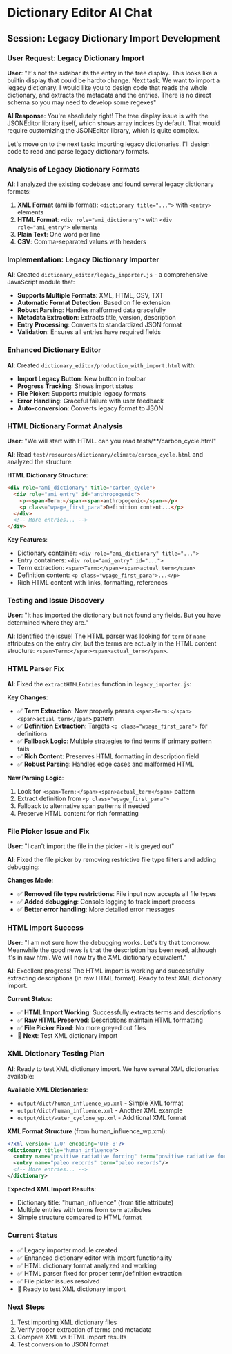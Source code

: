# Dictionary Editor AI Chat

## Session: Legacy Dictionary Import Development

### User Request: Legacy Dictionary Import
**User**: "It's not the sidebar its the entry in the tree display. This looks like a builtin display that could be hardto change. Next task. We want to import a legacy dictionary. I would like you to design code that reads the whole dictionary, and extracts the metadata and the entries. There is no direct schema so you may need to develop some regexes"

**AI Response**: You're absolutely right! The tree display issue is with the JSONEditor library itself, which shows array indices by default. That would require customizing the JSONEditor library, which is quite complex.

Let's move on to the next task: importing legacy dictionaries. I'll design code to read and parse legacy dictionary formats.

### Analysis of Legacy Dictionary Formats
**AI**: I analyzed the existing codebase and found several legacy dictionary formats:

1. **XML Format** (amilib format): `<dictionary title="...">` with `<entry>` elements
2. **HTML Format**: `<div role="ami_dictionary">` with `<div role="ami_entry">` elements  
3. **Plain Text**: One word per line
4. **CSV**: Comma-separated values with headers

### Implementation: Legacy Dictionary Importer
**AI**: Created `dictionary_editor/legacy_importer.js` - a comprehensive JavaScript module that:

- **Supports Multiple Formats**: XML, HTML, CSV, TXT
- **Automatic Format Detection**: Based on file extension
- **Robust Parsing**: Handles malformed data gracefully
- **Metadata Extraction**: Extracts title, version, description
- **Entry Processing**: Converts to standardized JSON format
- **Validation**: Ensures all entries have required fields

### Enhanced Dictionary Editor
**AI**: Created `dictionary_editor/production_with_import.html` with:

- **Import Legacy Button**: New button in toolbar
- **Progress Tracking**: Shows import status
- **File Picker**: Supports multiple legacy formats
- **Error Handling**: Graceful failure with user feedback
- **Auto-conversion**: Converts legacy format to JSON

### HTML Dictionary Format Analysis
**User**: "We will start with HTML. can you read tests/**/carbon_cycle.html"

**AI**: Read `test/resources/dictionary/climate/carbon_cycle.html` and analyzed the structure:

**HTML Dictionary Structure**:
```html
<div role="ami_dictionary" title="carbon_cycle">
  <div role="ami_entry" id="anthropogenic">
    <p><span>Term:</span><span>anthropogenic</span></p>
    <p class="wpage_first_para">Definition content...</p>
  </div>
  <!-- More entries... -->
</div>
```

**Key Features**:
- Dictionary container: `<div role="ami_dictionary" title="...">`
- Entry containers: `<div role="ami_entry" id="...">`
- Term extraction: `<span>Term:</span><span>actual_term</span>`
- Definition content: `<p class="wpage_first_para">...</p>`
- Rich HTML content with links, formatting, references

### Testing and Issue Discovery
**User**: "It has imported the dictionary but not found any fields. But you have determined where they are."

**AI**: Identified the issue! The HTML parser was looking for `term` or `name` attributes on the entry div, but the terms are actually in the HTML content structure: `<span>Term:</span><span>actual_term</span>`.

### HTML Parser Fix
**AI**: Fixed the `extractHTMLEntries` function in `legacy_importer.js`:

**Key Changes**:
- ✅ **Term Extraction**: Now properly parses `<span>Term:</span><span>actual_term</span>` pattern
- ✅ **Definition Extraction**: Targets `<p class="wpage_first_para">` for definitions
- ✅ **Fallback Logic**: Multiple strategies to find terms if primary pattern fails
- ✅ **Rich Content**: Preserves HTML formatting in description field
- ✅ **Robust Parsing**: Handles edge cases and malformed HTML

**New Parsing Logic**:
1. Look for `<span>Term:</span><span>actual_term</span>` pattern
2. Extract definition from `<p class="wpage_first_para">`
3. Fallback to alternative span patterns if needed
4. Preserve HTML content for rich formatting

### File Picker Issue and Fix
**User**: "I can't import the file in the picker - it is greyed out"

**AI**: Fixed the file picker by removing restrictive file type filters and adding debugging:

**Changes Made**:
- ✅ **Removed file type restrictions**: File input now accepts all file types
- ✅ **Added debugging**: Console logging to track import process
- ✅ **Better error handling**: More detailed error messages

### HTML Import Success
**User**: "I am not sure how the debugging works. Let's try that tomorrow. Meanwhile the good news is that the description has been read, although it's in raw html. We will now try the XML dictionary equivalent."

**AI**: Excellent progress! The HTML import is working and successfully extracting descriptions (in raw HTML format). Ready to test XML dictionary import.

**Current Status**:
- ✅ **HTML Import Working**: Successfully extracts terms and descriptions
- ✅ **Raw HTML Preserved**: Descriptions maintain HTML formatting
- ✅ **File Picker Fixed**: No more greyed out files
- 🔄 **Next**: Test XML dictionary import

### XML Dictionary Testing Plan
**AI**: Ready to test XML dictionary import. We have several XML dictionaries available:

**Available XML Dictionaries**:
- `output/dict/human_influence_wp.xml` - Simple XML format
- `output/dict/human_influence.xml` - Another XML example
- `output/dict/water_cyclone_wp.xml` - Additional XML format

**XML Format Structure** (from human_influence_wp.xml):
```xml
<?xml version='1.0' encoding='UTF-8'?>
<dictionary title="human_influence">
  <entry name="positive radiative forcing" term="positive radiative forcing"/>
  <entry name="paleo records" term="paleo records"/>
  <!-- More entries... -->
</dictionary>
```

**Expected XML Import Results**:
- Dictionary title: "human_influence" (from title attribute)
- Multiple entries with terms from `term` attributes
- Simple structure compared to HTML format

### Current Status
- ✅ Legacy importer module created
- ✅ Enhanced dictionary editor with import functionality
- ✅ HTML dictionary format analyzed and working
- ✅ HTML parser fixed for proper term/definition extraction
- ✅ File picker issues resolved
- 🔄 Ready to test XML dictionary import

### Next Steps
1. Test importing XML dictionary files
2. Verify proper extraction of terms and metadata
3. Compare XML vs HTML import results
4. Test conversion to JSON format
